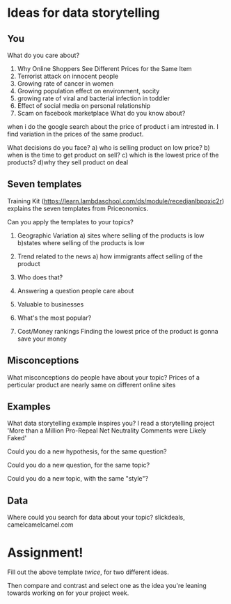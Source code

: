 # Ideas for data storytelling

## You

What do you care about?
1) Why Online Shoppers See Different Prices for the Same Item 
2) Terrorist attack on innocent people
3) Growing rate of cancer in women
4) Growing population effect on environment, socity
5) growing rate of viral and bacterial infection in toddler
6) Effect of social media on personal relationship
7) Scam on facebook marketplace
What do you know about?

 when i do the google search about  the price of product i am intrested in. I find variation in the prices of the same product.
 
What decisions do you face?
a) who is selling product on low price?
  b) when is the time to get product on sell?
  c) which is the lowest price of the products?
  d)why they sell product on deal


## Seven templates

Training Kit (https://learn.lambdaschool.com/ds/module/recedjanlbpqxic2r) explains the seven templates from Priceonomics.

Can you apply the templates to your topics? 

1. Geographic Variation
   a) sites where selling of the products is low
   b)states where selling of the products is low
2. Trend related to the news
    a) how immigrants affect selling of the product

3. Who does that?


4. Answering a question people care about


5. Valuable to businesses


6. What's the most popular?


7. Cost/Money rankings
Finding the lowest price of the product is gonna save your money

## Misconceptions

What misconceptions do people have about your topic?
Prices of a perticular product are nearly same on different online sites

## Examples

What data storytelling example inspires you?
I read a storytelling project 'More than a Million Pro-Repeal Net Neutrality Comments were Likely Faked'

Could you do a new hypothesis, for the same question?


Could you do a new question, for the same topic?


Could you do a new topic, with the same "style"?


## Data

Where could you search for data about your topic?
slickdeals, camelcamelcamel.com

# Assignment!

Fill out the above template *twice*, for two different ideas.

Then compare and contrast and select one as the idea you're leaning towards
working on for your project week.

